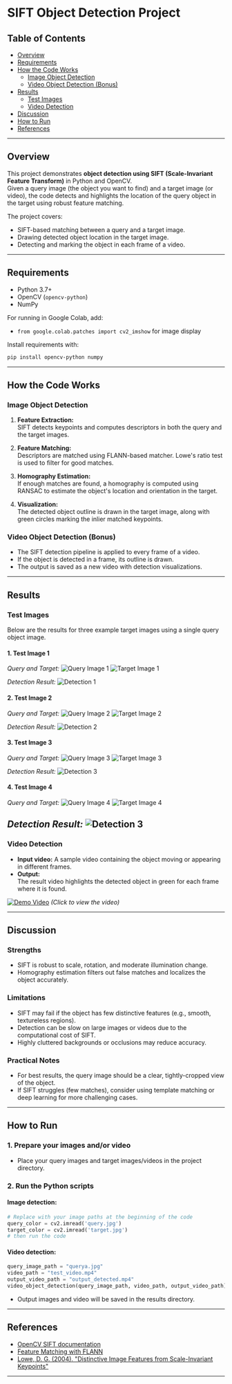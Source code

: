 # SIFT Object Detection Project

## Table of Contents
- [Overview](#overview)
- [Requirements](#requirements)
- [How the Code Works](#how-the-code-works)
  - [Image Object Detection](#image-object-detection)
  - [Video Object Detection (Bonus)](#video-object-detection-bonus)
- [Results](#results)
  - [Test Images](#test-images)
  - [Video Detection](#video-detection)
- [Discussion](#discussion)
- [How to Run](#how-to-run)
- [References](#references)

---

## Overview

This project demonstrates **object detection using SIFT (Scale-Invariant Feature Transform)** in Python and OpenCV.  
Given a query image (the object you want to find) and a target image (or video), the code detects and highlights the location of the query object in the target using robust feature matching.

The project covers:
- SIFT-based matching between a query and a target image.
- Drawing detected object location in the target image.
- Detecting and marking the object in each frame of a video.

---

## Requirements

- Python 3.7+
- OpenCV (`opencv-python`)
- NumPy

For running in Google Colab, add:
- `from google.colab.patches import cv2_imshow` for image display

Install requirements with:
```bash
pip install opencv-python numpy
```

---

## How the Code Works

### Image Object Detection

1. **Feature Extraction:**  
   SIFT detects keypoints and computes descriptors in both the query and the target images.

2. **Feature Matching:**  
   Descriptors are matched using FLANN-based matcher. Lowe's ratio test is used to filter for good matches.

3. **Homography Estimation:**  
   If enough matches are found, a homography is computed using RANSAC to estimate the object's location and orientation in the target.

4. **Visualization:**  
   The detected object outline is drawn in the target image, along with green circles marking the inlier matched keypoints.

### Video Object Detection (Bonus)

- The SIFT detection pipeline is applied to every frame of a video.
- If the object is detected in a frame, its outline is drawn.
- The output is saved as a new video with detection visualizations.

---

## Results

### Test Images

Below are the results for three example target images using a single query object image.

#### 1. **Test Image 1**

*Query and Target:*
![Query Image 1](main/passport.jpg)
![Target Image 1](main/table.jpg)

*Detection Result:*
![Detection 1](main/tableR.jpg)

#### 2. **Test Image 2**

*Query and Target:*
![Query Image 2](main/tshirt.jpg)
![Target Image 2](main/everything.jpg)

*Detection Result:*
![Detection 2](main/everythingR.jpg)

#### 3. **Test Image 3**

*Query and Target:*
![Query Image 3](main/everthing.jpg)
![Target Image 3](main/tool_box.jpg)

*Detection Result:*
![Detection 3](main/tool_box_R.jpg)

#### 4. **Test Image 4**

*Query and Target:*
![Query Image 4](main/socks.jpg)
![Target Image 4](main/table_lighter.jpg)



*Detection Result:*
![Detection 3](results/targetR.jpg)
---

### Video Detection

- **Input video:** A sample video containing the object moving or appearing in different frames.
- **Output:**  
  The result video highlights the detected object in green for each frame where it is found.

[![Demo Video](results/queryAA.jpg)](results/output_detected_(4).mp4)
*(Click to view the video)*

---

## Discussion

### Strengths
- SIFT is robust to scale, rotation, and moderate illumination change.
- Homography estimation filters out false matches and localizes the object accurately.

### Limitations
- SIFT may fail if the object has few distinctive features (e.g., smooth, textureless regions).
- Detection can be slow on large images or videos due to the computational cost of SIFT.
- Highly cluttered backgrounds or occlusions may reduce accuracy.

### Practical Notes
- For best results, the query image should be a clear, tightly-cropped view of the object.
- If SIFT struggles (few matches), consider using template matching or deep learning for more challenging cases.

---

## How to Run

### 1. Prepare your images and/or video
- Place your query images and target images/videos in the project directory.

### 2. Run the Python scripts

#### Image detection:
```python
# Replace with your image paths at the beginning of the code
query_color = cv2.imread('query.jpg')
target_color = cv2.imread('target.jpg')
# then run the code
```

#### Video detection:
```python
query_image_path = "querya.jpg"
video_path = "test_video.mp4"
output_video_path = "output_detected.mp4"
video_object_detection(query_image_path, video_path, output_video_path)
```

- Output images and video will be saved in the results directory.

---

## References

- [OpenCV SIFT documentation](https://docs.opencv.org/4.x/da/df5/tutorial_py_sift_intro.html)
- [Feature Matching with FLANN](https://docs.opencv.org/4.x/dc/dc3/tutorial_py_matcher.html)
- [Lowe, D. G. (2004). "Distinctive Image Features from Scale-Invariant Keypoints"](https://www.cs.ubc.ca/~lowe/papers/ijcv04.pdf)

---
